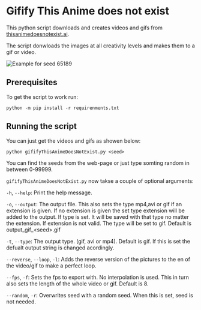 # Gifify This Anime does not exist
This python script downloads and creates videos and gifs from [thisanimedoesnotexist.ai](https://thisanimedoesnotexist.ai).

The script donwloads the images at all creativity levels and makes them to a gif or video.

![Example for seed 65189](output_gif_65189.gif)

## Prerequisites

To get the script to work run:

```shell
python -m pip install -r requirenments.txt
```

## Running the script

You can just get the videos and gifs as showen below:

```shell
python gififyThisAnimeDoesNotExist.py <seed>
```

You can find the seeds from the web-page or just type somting random in between 0-99999.

`gififyThisAnimeDoesNotExist.py` now takse a couple of optional arguments:

`-h`, `--help`: Print the help message.

`-o`, `--output`: The output file. This also sets the type mp4,avi or gif if an extension is given. If no extension is given the set type extension will be added to the output. If type is set. It will be saved with that type no matter the extension. If extension is not valid. The type will be set to gif. Default is output_gif_\<seed\>.gif

`-t`, `--type`:  The output type. (gif, avi or mp4). Default is gif. If this is set the defualt output string is changed acordingly.

`--reverse`, `--loop`, `-l`: Adds the reverse version of the pictures to the en of the video/gif to make a perfect loop.

`--fps`, `-f`: Sets the fps to export with. No interpolation is used. This in turn also sets the length of the whole video or gif. Default is 8.

`--random`, `-r`: Overwrites seed with a random seed. When this is set, seed is not needed.